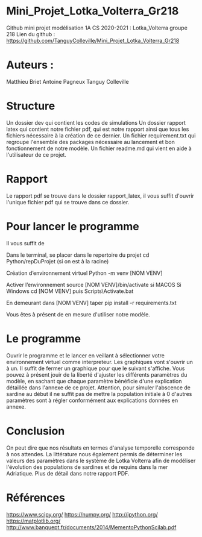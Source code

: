 # Mini_Projet_Lotka_Volterra_Gr218
Github mini projet modélisation 1A CS 2020-2021 : Lotka_Volterra groupe 218 
Lien du github : https://github.com/TanguyColleville/Mini_Projet_Lotka_Volterra_Gr218

# Auteurs : 
Matthieu Briet 
Antoine Pagneux 
Tanguy Colleville 

# Structure 
Un dossier dev qui contient les codes de simulations
Un dossier rapport latex qui contient notre fichier pdf, qui est notre rapport ainsi que tous les fichiers nécessaire à la création de ce dernier. 
Un fichier requirement.txt qui regroupe l'ensemble des packages nécessaire au lancement et bon fonctionnement de notre modèle. 
Un fichier readme.md qui vient en aide à l'utilisateur de ce projet. 

# Rapport 

Le rapport pdf se trouve dans le dossier rapport_latex, il vous suffit d'ouvrir l'unique fichier pdf qui se trouve dans ce dossier. 


# Pour lancer le programme

Il vous suffit de 

Dans le terminal, se placer dans le repertoire du projet
cd Python/repDuProjet (si on est à la racine)

Création d’environnement virtuel
Python -m venv [NOM VENV]

Activer l’environnement
source [NOM VENV]/bin/activate si MACOS
Si Windows 
cd [NOM VENV] puis Scripts\Activate.bat 

En demeurant dans [NOM VENV] taper pip install -r requirements.txt

Vous êtes à présent de en mesure d'utiliser notre modèle.
# Le programme 

Ouvrir le programme et le lancer en veillant à sélectionner votre environnement virtuel comme interpreteur. 
Les graphiques vont s'ouvrir un à un. Il suffit de fermer un graphique pour que le suivant s'affiche.
Vous pouvez à présent jouir de la liberté d'ajuster les différents paramètres du modèle, en sachant que chaque paramètre bénéficie d'une explication détaillée dans l'annexe de ce projet.
Attention, pour simuler l'abscence de sardine au début il ne suffit pas de mettre la population initiale à 0 d'autres paramètres sont à régler conformément aux explications données en annexe.

# Conclusion 
On peut dire que nos résultats en termes d'analyse temporelle corresponde à nos attendes. La littérature nous également permis de déterminer les valeurs des paramètres dans le système de Lotka Volterra afin de modéliser l'évolution des populations de sardines et de requins dans la mer Adriatique. Plus de détail dans notre rapport PDF. 

# Références
https://www.scipy.org/
https://numpy.org/
http://ipython.org/
https://matplotlib.org/
http://www.banquept.fr/documents/2014/MementoPythonScilab.pdf

